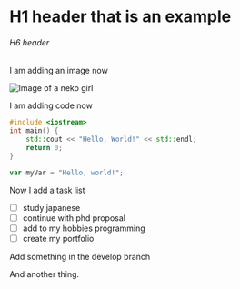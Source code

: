 # H1 header that is an example
###### H6 header

I am adding an image now

![Image of a neko girl](https://th.bing.com/th/id/R.fd40e433bbf99884d1819f47ef78d3a4?rik=q0BJ%2fCWSk9SIGQ&pid=ImgRaw&r=0)

I am adding code now

``` c++
#include <iostream>
int main() {
    std::cout << "Hello, World!" << std::endl;
    return 0; 
}
```

``` javascript
var myVar = "Hello, world!";
```

Now I add a task list
- [ ] study japanese
- [ ] continue with phd proposal
- [ ] add to my hobbies programming
- [ ] create my portfolio

Add something in the develop branch

And another thing.